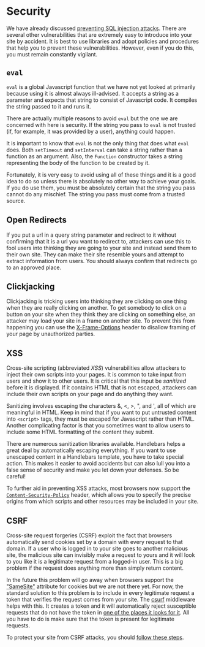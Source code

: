 # Security

We have already discussed <a href="https://github.com/spicedacademy/fullstackcohort1/tree/master/wk7_node_postgres#important-note-about-preventing-sql-injection">preventing SQL injection attacks</a>. There are several other vulnerabilities that are extremely easy to introduce into your site by accident. It is best to use libraries and adopt policies and procedures that help you to prevent these vulnerabilities. However, even if you do this, you must remain constantly vigilant.

## `eval`

`eval` is a global Javascript function that we have not yet looked at primarily because using it is almost always ill-advised. It accepts a string as a parameter and expects that string to consist of Javascript code. It compiles the string passed to it and runs it.

There are actually multiple reasons to avoid `eval` but the one we are concerned with here is security. If the string you pass to `eval` is not trusted (if, for example, it was provided by a user), anything could happen.

It is important to know that `eval` is not the only thing that does what `eval` does. Both `setTimeout` and `setInterval` can take a string rather than a function as an argument. Also, the `Function` constructor takes a string representing the body of the function to be created by it.

Fortunately, it is very easy to avoid using all of these things and it is a good idea to do so unless there is absolutely no other way to achieve your goals. If you do use them, you must be absolutely certain that the string you pass cannot do any mischief. The string you pass must come from a trusted source.

## Open Redirects

If you put a url in a query string parameter and redirect to it without confirming that it is a url you want to redirect to, attackers can use this to fool users into thinking they are going to your site and instead send them to their own site. They can make their site resemble yours and attempt to extract information from users. You should always confirm that redirects go to an approved place.

## Clickjacking

Clickjacking is tricking users into thinking they are clicking on one thing when they are really clicking on another. To get somebody to click on a button on your site when they think they are clicking on something else, an attacker may load your site in a frame on another site. To prevent this from happening you can use the <a href="https://developer.mozilla.org/en-US/docs/Web/HTTP/Headers/X-Frame-Options">X-Frame-Options</a> header to disallow framing of your page by unauthorized parties.

## XSS

Cross-site scripting (abbreviated _XSS_) vulnerabilities allow attackers to inject their own scripts into your pages. It is common to take input from users and show it to other users. It is critical that this input be _sanitized_ before it is displayed. If it contains HTML that is not escaped, attackers can include their own scripts on your page and do anything they want.

Sanitizing involves escaping the characters &, <, >, ", and ', all of which are meaningful in HTML. Keep in mind that if you want to put untrusted content into `<script>` tags, they must be escaped for Javascript rather than HTML. Another complicating factor is that you sometimes want to allow users to include some HTML formatting of the content they submit.

There are numerous sanitization libraries available. Handlebars helps a great deal by automatically escaping everything. If you want to use unescaped content in a Handlebars template, you have to take special action. This makes it easier to avoid accidents but can also lull you into a false sense of security and make you let down your defenses. So be careful!

To further aid in preventing XSS attacks, most browsers now support the <a href="https://developer.mozilla.org/en/docs/Web/Security/CSP/CSP_policy_directives">`Content-Security-Policy`</a> header, which allows you to specify the precise origins from which scripts and other resources may be included in your site.

## CSRF

Cross-site request forgeries (CSRF) exploit the fact that browsers automatically send cookies set by a domain with every request to that domain. If a user who is logged in to your site goes to another malicious site, the malicious site can invisibly make a request to yours and it will look to you like it is a legitimate request from a logged-in user. This is a big problem if the request does anything more than simply return content.

In the future this problem will go away when browsers support the ["SameSite"](https://tools.ietf.org/html/draft-ietf-httpbis-cookie-same-site-00#section-3.2) attribute for cookies but we are not there yet. For now, the standard solution to this problem is to include in every legitimate request a token that verifies the request comes from your site. The <a href="https://github.com/expressjs/csurf">csurf</a> middleware helps with this. It creates a token and it will automatically reject susceptible requests that do not have the token in <a href="https://github.com/expressjs/csurf#value">one of the places it looks for it</a>. All you have to do is make sure that the token is present for legitimate requests.

To protect your site from CSRF attacks, you should [follow these steps](../csrf).

